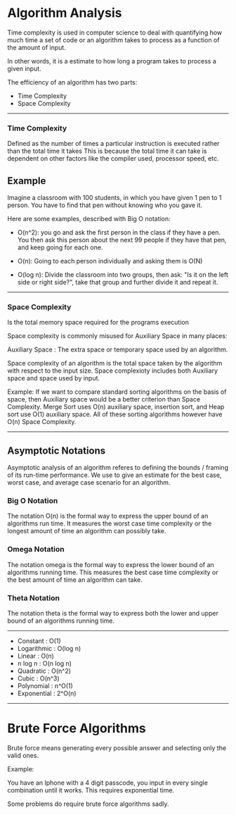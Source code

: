 # Algorithm Analysis

Time complexity is used in computer science to deal with quantifying how much time a set of code or an algorithm takes to process as a function of the amount of input.

In other words, it is a estimate to how long a program takes to process a given input.

The efficiency of an algorithm has two parts:

- Time Complexity
- Space Complexity

---

### Time Complexity
Defined as the number of times a particular instruction is executed rather than the total time it takes
This is because the total time it can take is dependent on other factors like the compiler used, processor speed, etc.



## Example

Imagine a classroom with 100 students, in which you have given 1 pen to 1 person. You have to find that pen without knowing who you gave it.

Here are some examples, described with Big O notation:

- O(n^2): you go and ask the first person in the class if they have a pen. You then ask this person about the next 99 people if they have that pen, and keep going for each one.

- O(n): Going to each person individually and asking them is O(N)

- O(log n): Divide the classroom into two groups, then ask: "Is it on the left side or right side?", take that group and further divide it and repeat it. 

---

### Space Complexity
Is the total memory space required for the programs execution

Space complexity is commonly misused for Auxiliary Space in many places:

Auxiliary Space : The extra space or temporary space used by an algorithm.

Space complexity of an algorithm is the total space taken by the algorithm with respect to the input size. Space complexioty includes both Auxiliary space and space used by input.


Example:
If we want to compare standard sorting algorithms on the basis of space, then Auxiliary space would be a better criterion than Space Complexity. Merge Sort uses O(n) auxiliary space, insertion sort, and Heap sort use O(1) auxiliary space. All of these sorting algorithms however have O(n) Space Complexity.


---

## Asymptotic Notations

Asymptotic analysis of an algorithm referes to defining the bounds / framing of its run-time performance.
We use to give an estimate for the best case, worst case, and average case scenario for an algorithm.

### Big O Notation
The notation O(n) is the formal way to express the upper bound of an algorithms run time. It measures the worst case time complexity or the longest amount of time an algorithm can possibly take.


### Omega Notation
The notation omega is the formal way to express the lower bound of an algorithms running time. This measures the best case time complexity or the best amount of time an algorithm can take.


### Theta Notation
The notation theta is the formal way to express both the lower and upper bound of an algorithms running time.



---

- Constant : O(1)
- Logarithmic : O(log n)
- Linear : O(n)
- n log n : O(n log n)
- Quadratic : O(n^2)
- Cubic : O(n^3)
- Polynomial : n^O(1)
- Exponential : 2^O(n)

---

# Brute Force Algorithms

Brute force means generating every possible answer and selecting only the valid ones.

Example:

You have an Iphone with a 4 digit passcode, you input in every single combination until it works.
This requires exponential time.

Some problems do require brute force algorithms sadly.










